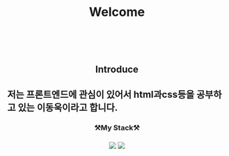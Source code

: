 <h1 align="center">Welcome<h1><br>

<h2 align="center">Introduce<h2>
<a align="center">저는 프론트엔드에 관심이 있어서 html과css등을 공부하고 있는 이동욱이라고 합니다.</a>
  
<h3 align="center">⚒️My Stack⚒️<h3>
<p align="center">
<img src="https://img.shields.io/badge/HTML-302683?style=for-the-badge&logo=h-HTML5&logoColor=white">
<img src="https://img.shields.io/badge/CSS-1572B6?style=for-the-badge&logo=CSS3&logoColor=white">
</p>
